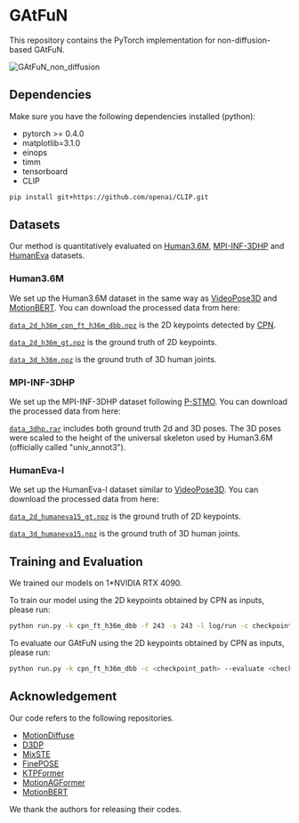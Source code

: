 # GAtFuN

This repository contains the PyTorch implementation for non-diffusion-based GAtFuN.

![GAtFuN_non_diffusion](https://github.com/user-attachments/assets/92258d4c-b614-4ca5-a615-8df312322069)

## Dependencies
Make sure you have the following dependencies installed (python):

* pytorch >= 0.4.0
* matplotlib=3.1.0
* einops
* timm
* tensorboard
* CLIP

```bash
pip install git+https://github.com/openai/CLIP.git
```

## Datasets

Our method is quantitatively evaluated on [Human3.6M](http://vision.imar.ro/human3.6m), [MPI-INF-3DHP](https://vcai.mpi-inf.mpg.de/3dhp-dataset/) and [HumanEva](http://humaneva.is.tue.mpg.de/) datasets. 

### Human3.6M
We set up the Human3.6M dataset in the same way as [VideoPose3D](https://github.com/facebookresearch/VideoPose3D/blob/master/DATASETS.md) and [MotionBERT](https://github.com/Walter0807/MotionBERT/blob/main/docs/pose3d.md#data).  You can download the processed data from here: 

[`data_2d_h36m_cpn_ft_h36m_dbb.npz`](https://drive.google.com/file/d/1ina9zTS1ZnT2sjdFYr9GTnljWYdTM82S/view?usp=sharing) is the 2D keypoints detected by [CPN](https://github.com/GengDavid/pytorch-cpn).

[`data_2d_h36m_gt.npz`](https://drive.google.com/file/d/1ZWQSCGaMjqpnjsPoOwvQS9dO_1XWc4jx/view?usp=sharing) is the ground truth of 2D keypoints. 

[`data_3d_h36m.npz`](https://drive.google.com/file/d/1GBPBBBnL19MbMHqx7Cl-xaLkgAy8vHqR/view?usp=sharing) is the ground truth of 3D human joints. 

### MPI-INF-3DHP
We set up the MPI-INF-3DHP dataset following [P-STMO](https://github.com/paTRICK-swk/P-STMO). You can download the processed data from here:

[`data_3dhp.rar`](https://drive.google.com/file/d/1140o3h4oeCMhKjbMyZqogYhppLKl1iH1/view?usp=sharing) includes both ground truth 2d and 3D poses. The 3D poses were scaled to the height of the universal skeleton used by Human3.6M (officially called "univ_annot3").

### HumanEva-I
We set up the HumanEva-I dataset similar to [VideoPose3D](https://github.com/facebookresearch/VideoPose3D/blob/master/DATASETS.md). You can download the processed data from here:

[`data_2d_humaneva15_gt.npz`](https://drive.google.com/file/d/1kNoTuypL-jGRcdGqyBYRIB3iWfIeiQmh/view?usp=sharing) is the ground truth of 2D keypoints. 

[`data_3d_humaneva15.npz`](https://drive.google.com/file/d/1BtuijI1aYeXFZIgFI7je0PD8G7xP2-nt/view?usp=sharing) is the ground truth of 3D human joints. 

## Training and Evaluation

We trained our models on 1*NVIDIA RTX 4090.

To train our model using the 2D keypoints obtained by CPN as inputs, please run:
```bash
python run.py -k cpn_ft_h36m_dbb -f 243 -s 243 -l log/run -c checkpoint -gpu 0
```

To evaluate our GAtFuN using the 2D keypoints obtained by CPN as inputs, please run:
```bash
python run.py -k cpn_ft_h36m_dbb -c <checkpoint_path> --evaluate <checkpoint_file> -f 243 -s 243
```
## Acknowledgement
Our code refers to the following repositories.
* [MotionDiffuse](https://github.com/mingyuan-zhang/MotionDiffuse)
* [D3DP](https://github.com/paTRICK-swk/D3DP)
* [MixSTE](https://github.com/JinluZhang1126/MixSTE)
* [FinePOSE](https://github.com/PKU-ICST-MIPL/FinePOSE_CVPR2024)
* [KTPFormer](https://github.com/JihuaPeng/KTPFormer)
* [MotionAGFormer](https://github.com/TaatiTeam/MotionAGFormer)
* [MotionBERT](https://github.com/Walter0807/MotionBERT)

We thank the authors for releasing their codes.


